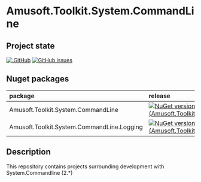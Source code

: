 # Amusoft.Toolkit.System.CommandLine

## Project state
[![.GitHub](https://github.com/taori/Amusoft.Toolkit.System.CommandLine/actions/workflows/CI.yml/badge.svg)](https://github.com/taori/Amusoft.Toolkit.System.CommandLine/actions/workflows/CI.yml)
[![GitHub issues](https://img.shields.io/github/issues/taori/Amusoft.Toolkit.System.CommandLine)](https://github.com/taori/Amusoft.Toolkit.System.CommandLine/issues)

## Nuget packages

| package  | release  | prerelease  |
|:--|:--|:--|
| Amusoft.Toolkit.System.CommandLine  | [![NuGet version (Amusoft.Toolkit.System.CommandLine)](https://img.shields.io/nuget/v/Amusoft.Toolkit.System.CommandLine.svg)](https://www.nuget.org/packages/Amusoft.Toolkit.System.CommandLine/)  | [![NuGet version (Amusoft.Toolkit.System.CommandLine)](https://img.shields.io/nuget/vpre/Amusoft.Toolkit.System.CommandLine.svg)](https://www.nuget.org/packages/Amusoft.Toolkit.System.CommandLine/latest/prerelease)  |
| Amusoft.Toolkit.System.CommandLine.Logging | [![NuGet version (Amusoft.Toolkit.System.CommandLine.Logging)](https://img.shields.io/nuget/v/Amusoft.Toolkit.System.CommandLine.Logging.svg)](https://www.nuget.org/packages/Amusoft.Toolkit.System.CommandLine.Logging/)  | [![NuGet version (Amusoft.Toolkit.System.CommandLine.Logging)](https://img.shields.io/nuget/vpre/Amusoft.Toolkit.System.CommandLine.Logging.svg)](https://www.nuget.org/packages/Amusoft.Toolkit.System.CommandLine.Logging/latest/prerelease)  |

## Description

This repository contains projects surrounding development with System.Commandline (2.*)
